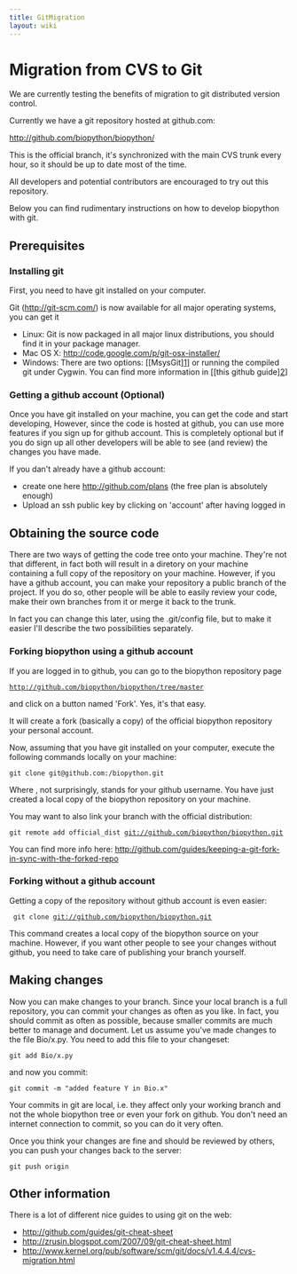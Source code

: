 ```yaml
---
title: GitMigration
layout: wiki
---
```


Migration from CVS to Git
=========================

We are currently testing the benefits of migration to git distributed
version control.

Currently we have a git repository hosted at github.com:

<http://github.com/biopython/biopython/>

This is the official branch, it's synchronized with the main CVS trunk
every hour, so it should be up to date most of the time.

All developers and potential contributors are encouraged to try out this
repository.

Below you can find rudimentary instructions on how to develop biopython
with git.

Prerequisites
-------------

### Installing git

First, you need to have git installed on your computer.

Git (http://git-scm.com/) is now available for all major operating
systems, you can get it

-   Linux: Git is now packaged in all major linux distributions, you
    should find it in your package manager.
-   Mac OS X: <http://code.google.com/p/git-osx-installer/>
-   Windows: There are two options:
    \[\[MsysGit\][1](http://code.google.com/p/msysgit/)\] or running the
    compiled git under Cygwin. You can find more information in \[\[this
    github
    guide\][2](http://github.com/guides/using-git-and-github-for-the-windows-for-newbies)\]

### Getting a github account (Optional)

Once you have git installed on your machine, you can get the code and
start developing, However, since the code is hosted at github, you can
use more features if you sign up for github account. This is completely
optional but if you do sign up all other developers will be able to see
(and review) the changes you have made.

If you dan't already have a github account:

-   create one here <http://github.com/plans> (the free plan is
    absolutely enough)
-   Upload an ssh public key by clicking on 'account' after having
    logged in

Obtaining the source code
-------------------------

There are two ways of getting the code tree onto your machine. They're
not that different, in fact both will result in a diretory on your
machine containing a full copy of the repository on your machine.
However, if you have a github account, you can make your repository a
public branch of the project. If you do so, other people will be able to
easily review your code, make their own branches from it or merge it
back to the trunk.

In fact you can change this later, using the .git/config file, but to
make it easier I'll describe the two possibilities separately.

### Forking biopython using a github account

If you are logged in to github, you can go to the biopython repository
page

[`http://github.com/biopython/biopython/tree/master`](http://github.com/biopython/biopython/tree/master)

and click on a button named 'Fork'. Yes, it's that easy.

It will create a fork (basically a copy) of the official biopython
repository your personal account.

Now, assuming that you have git installed on your computer, execute the
following commands locally on your machine:

`git clone git@github.com:`<your username>`/biopython.git`

Where <your username>, not surprisingly, stands for your github
username. You have just created a local copy of the biopython repository
on your machine.

You may want to also link your branch with the official distribution:

`git remote add official_dist `[`git://github.com/biopython/biopython.git`](git://github.com/biopython/biopython.git)

You can find more info here:
<http://github.com/guides/keeping-a-git-fork-in-sync-with-the-forked-repo>

### Forking without a github account

Getting a copy of the repository without github account is even easier:

` git clone `[`git://github.com/biopython/biopython.git`](git://github.com/biopython/biopython.git)

This command creates a local copy of the biopython source on your
machine. However, if you want other people to see your changes without
github, you need to take care of publishing your branch yourself.

Making changes
--------------

Now you can make changes to your branch. Since your local branch is a
full repository, you can commit your changes as often as you like. In
fact, you should commit as often as possible, because smaller commits
are much better to manage and document. Let us assume you've made
changes to the file Bio/x.py. You need to add this file to your
changeset:

`git add Bio/x.py`

and now you commit:

`git commit -m "added feature Y in Bio.x"`

Your commits in git are local, i.e. they affect only your working branch
and not the whole biopython tree or even your fork on github. You don't
need an internet connection to commit, so you can do it very often.

Once you think your changes are fine and should be reviewed by others,
you can push your changes back to the server:

`git push origin`

Other information
-----------------

There is a lot of different nice guides to using git on the web:

-   <http://github.com/guides/git-cheat-sheet>
-   <http://zrusin.blogspot.com/2007/09/git-cheat-sheet.html>
-   <http://www.kernel.org/pub/software/scm/git/docs/v1.4.4.4/cvs-migration.html>

